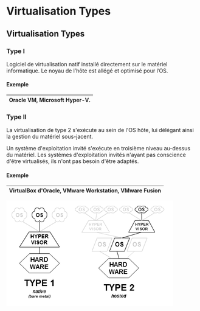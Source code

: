 # Virtualisation Types

## **Virtualisation Types**

### **Type I**

Logiciel de virtualisation natif installé directement sur le matériel informatique. Le noyau de l’hôte est allégé et optimisé pour l’OS.

#### **Exemple**

| **Oracle VM, Microsoft Hyper-V.** |
| :--- |


### **Type II**

La virtualisation de type 2 s'exécute au sein de l'OS hôte, lui délégant ainsi la gestion du matériel sous-jacent.

Un système d'exploitation invité s'exécute en troisième niveau au-dessus du matériel. Les systèmes d'exploitation invités n'ayant pas conscience d'être virtualisés, ils n'ont pas besoin d'être adaptés.

#### **Exemple**

| **VirtualBox d'Oracle, VMware Workstation, VMware Fusion** |
| :--- |


![](../.gitbook/assets/capture.png)

